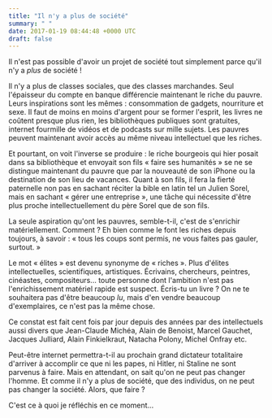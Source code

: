```yaml
---
title: "Il n'y a plus de société"
summary: " "
date: 2017-01-19 08:44:48 +0000 UTC
draft: false
---
```

Il n'est pas possible d'avoir un projet de société tout simplement parce qu'il n'y a <em>plus</em> de société&nbsp;!

Il n'y a plus de classes sociales, que des classes marchandes. Seul l'épaisseur du compte en banque différencie maintenant le riche du pauvre. Leurs inspirations sont les mêmes : consommation de gadgets, nourriture et sexe. Il faut de moins en moins d'argent pour se former l'esprit, les livres ne coûtent presque plus rien, les bibliothèques publiques sont gratuites, internet fourmille de vidéos et de podcasts sur mille sujets. Les pauvres peuvent maintenant avoir accès au même niveau intellectuel que les riches.

Et pourtant, on voit l'inverse se produire : le riche bourgeois qui hier posait dans sa bibliothèque et envoyait son fils «&nbsp;faire ses humanités&nbsp;» se ne se distingue maintenant du pauvre que par la nouveauté de son iPhone ou la destination de son lieu de vacances. Quant à son fils, il fera la fierté paternelle non pas en sachant réciter la bible en latin tel un Julien Sorel, mais en sachant «&nbsp;gérer une entreprise&nbsp;», une tâche qui nécessite d'être plus proche intellectuellement du père Sorel que de son fils.

La seule aspiration qu'ont les pauvres, semble-t-il, c'est de s'enrichir matériellement. Comment&nbsp;? Eh bien comme le font les riches depuis toujours, à savoir&nbsp;: «&nbsp;tous les coups sont permis, ne vous faites pas gauler, surtout.&nbsp;»

Le mot « élites » est devenu synonyme de « riches ». Plus d'élites intellectuelles, scientifiques, artistiques. Écrivains, chercheurs, peintres, cinéastes, compositeurs... toute personne dont l'ambition n'est pas l'enrichissement matériel rapide est suspect. Écris-tu un livre&nbsp;? On ne te souhaitera pas d'être beaucoup <em>lu</em>, mais d'en vendre beaucoup d'exemplaires, ce n'est pas la même chose.

Ce constat est fait cent fois par jour depuis des années par des intellectuels aussi divers que Jean-Claude Michéa, Alain de Benoist, Marcel Gauchet, Jacques Julliard, Alain Finkielkraut, Natacha Polony, Michel Onfray etc.

Peut-être internet permettra-t-il au prochain grand dictateur totalitaire d'arriver à accomplir ce que ni les papes, ni Hitler, ni Staline ne sont parvenus à faire. Mais en attendant, on sait qu'on ne peut pas changer l'homme. Et comme il n'y a plus de société, que des individus, on ne peut pas changer la société. Alors, que faire&nbsp;?

C'est ce à quoi je réfléchis en ce moment...
